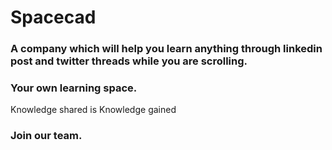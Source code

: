 # Spacecad 
### A company which will help you learn anything through linkedin post and twitter threads while you are scrolling.

### Your own learning space.  

Knowledge shared is Knowledge gained

### Join our team. 


